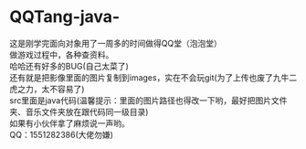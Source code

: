 # QQTang-java-
这是刚学完面向对象用了一周多的时间做得QQ堂（泡泡堂）   
做游戏过程中，各种查资料。  
哈哈还有好多的BUG(自己太菜了)  
还有就是把影像里面的图片复制到images，实在不会玩git(为了上传也废了九牛二虎之力，太不容易了)  
src里面是java代码(温馨提示：里面的图片路径也得改一下哟，最好把图片文件夹、音乐文件夹放在跟代码同一级目录)  
如果有小伙伴拿了麻烦说一声哟。  
QQ：1551282386(大佬勿嫌)  
